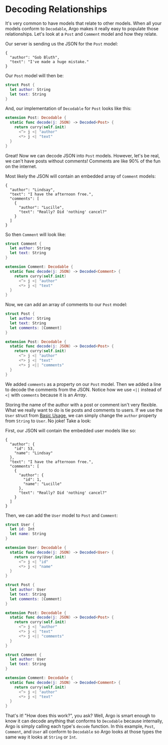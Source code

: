 # Decoding Relationships

It's very common to have models that relate to other models. When all your
models conform to `Decodable`, Argo makes it really easy to populate those
relationships. Let's look at a `Post` and `Comment` model and how they relate.

Our server is sending us the JSON for the `Post` model:

```
{
  "author": "Gob Bluth",
  "text": "I've made a huge mistake."
}
```

Our `Post` model will then be:

```swift
struct Post {
  let author: String
  let text: String
}
```

And, our implementation of `Decodable` for `Post` looks like this:

```swift
extension Post: Decodable {
  static func decode(j: JSON) -> Decoded<Post> {
    return curry(self.init)
      <^> j <| "author"
      <*> j <| "text"
  }
}
```

Great! Now we can decode JSON into `Post` models. However, let's be real, we
can't have posts without comments! Comments are like 90% of the fun on the
internet.

Most likely the JSON will contain an embedded array of `Comment` models:

```
{
  "author": "Lindsay",
  "text": "I have the afternoon free.",
  "comments": [
    {
      "author": "Lucille",
      "text": "Really? Did 'nothing' cancel?"
    }
  ]
}
```

So then `Comment` will look like:

```swift
struct Comment {
  let author: String
  let text: String
}

extension Comment: Decodable {
  static func decode(j: JSON) -> Decoded<Comment> {
    return curry(self.init)
      <^> j <| "author"
      <*> j <| "text"
  }
}
```

Now, we can add an array of comments to our `Post` model:

```swift
struct Post {
  let author: String
  let text: String
  let comments: [Comment]
}

extension Post: Decodable {
  static func decode(j: JSON) -> Decoded<Post> {
    return curry(self.init)
      <^> j <| "author"
      <*> j <| "text"
      <*> j <|| "comments"
  }
}
```

We added `comments` as a property on our `Post` model. Then we added a line to
decode the comments from the JSON. Notice how we use `<||` instead of `<|` with
`comments` because it is an _Array_.

Storing the name of the author with a post or comment isn't very flexible.
What we really want to do is tie posts and comments to users. If we use the
`User` struct from [Basic Usage], we can simply change the `author` property
from `String` to `User`. No joke! Take a look:

[Basic Usage]: Basic-Usage.md

First, our JSON will contain the embedded user models like so:

```
{
  "author": {
    "id": 53,
    "name": "Lindsay"
  },
  "text": "I have the afternoon free.",
  "comments": [
    {
      "author": {
        "id": 1,
        "name": "Lucille"
      },
      "text": "Really? Did 'nothing' cancel?"
    }
  ]
}
```

Then, we can add the `User` model to `Post` and `Comment`:

```swift
struct User {
  let id: Int
  let name: String
}

extension User: Decodable {
  static func decode(j: JSON) -> Decoded<User> {
    return curry(User.init)
      <^> j <| "id"
      <*> j <| "name"
  }
}

struct Post {
  let author: User
  let text: String
  let comments: [Comment]
}

extension Post: Decodable {
  static func decode(j: JSON) -> Decoded<Post> {
    return curry(self.init)
      <^> j <| "author"
      <*> j <| "text"
      <*> j <|| "comments"
  }
}

struct Comment {
  let author: User
  let text: String
}

extension Comment: Decodable {
  static func decode(j: JSON) -> Decoded<Comment> {
    return curry(self.init)
      <^> j <| "author"
      <*> j <| "text"
  }
}
```

That's it! "How does this work?", you ask? Well, Argo is smart enough to know it can decode
anything that conforms to `Decodable` because internally, Argo is simply calling
each type's `decode` function. In this example, `Post`, `Comment`, and `User`
all conform to `Decodable` so Argo looks at those types the same way it looks at
`String` or `Int`.
